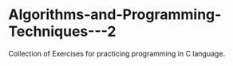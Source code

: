 # Algorithms-and-Programming-Techniques---2
Collection of Exercises for practicing programming in C language.
